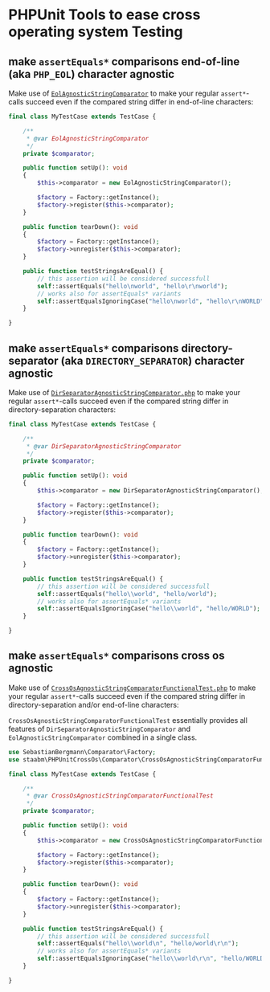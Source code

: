 # PHPUnit Tools to ease cross operating system Testing

## make `assertEquals*` comparisons end-of-line (aka `PHP_EOL`) character agnostic

Make use of [`EolAgnosticStringComparator`](https://github.com/staabm/phpunit-cross-os/blob/main/lib/Comparator/EolAgnosticStringComparator.php) to make your regular `assert*`-calls succeed even if the compared string differ in end-of-line characters: 

```php
final class MyTestCase extends TestCase {

    /**
     * @var EolAgnosticStringComparator
     */
    private $comparator;

    public function setUp(): void
    {
        $this->comparator = new EolAgnosticStringComparator();

        $factory = Factory::getInstance();
        $factory->register($this->comparator);
    }

    public function tearDown(): void
    {
        $factory = Factory::getInstance();
        $factory->unregister($this->comparator);
    }

    public function testStringsAreEqual() {
        // this assertion will be considered successfull
        self::assertEquals("hello\nworld", "hello\r\nworld");
        // works also for assertEquals* variants
        self::assertEqualsIgnoringCase("hello\nworld", "hello\r\nWORLD");
    }

}
```

## make `assertEquals*` comparisons directory-separator (aka `DIRECTORY_SEPARATOR`) character agnostic

Make use of [`DirSeparatorAgnosticStringComparator.php`](https://github.com/staabm/phpunit-cross-os/blob/main/lib/Comparator/DirSeparatorAgnosticStringComparator.php.php) to make your regular `assert*`-calls succeed even if the compared string differ in directory-separation characters: 

```php
final class MyTestCase extends TestCase {

    /**
     * @var DirSeparatorAgnosticStringComparator
     */
    private $comparator;

    public function setUp(): void
    {
        $this->comparator = new DirSeparatorAgnosticStringComparator();

        $factory = Factory::getInstance();
        $factory->register($this->comparator);
    }

    public function tearDown(): void
    {
        $factory = Factory::getInstance();
        $factory->unregister($this->comparator);
    }

    public function testStringsAreEqual() {
        // this assertion will be considered successfull
        self::assertEquals("hello\\world", "hello/world");
        // works also for assertEquals* variants
        self::assertEqualsIgnoringCase("hello\\world", "hello/WORLD");
    }

}
```


## make `assertEquals*` comparisons cross os agnostic

Make use of [`CrossOsAgnosticStringComparatorFunctionalTest.php`](https://github.com/staabm/phpunit-cross-os/blob/main/lib/Comparator/CrossOsAgnosticStringComparatorFunctionalTest.php.php) to make your regular `assert*`-calls succeed even if the compared string differ in directory-separation and/or end-of-line characters:

`CrossOsAgnosticStringComparatorFunctionalTest` essentially provides all features of `DirSeparatorAgnosticStringComparator` and `EolAgnosticStringComparator` combined in a single class.

```php
use SebastianBergmann\Comparator\Factory;
use staabm\PHPUnitCrossOs\Comparator\CrossOsAgnosticStringComparatorFunctionalTest;

final class MyTestCase extends TestCase {

    /**
     * @var CrossOsAgnosticStringComparatorFunctionalTest
     */
    private $comparator;

    public function setUp(): void
    {
        $this->comparator = new CrossOsAgnosticStringComparatorFunctionalTest();

        $factory = Factory::getInstance();
        $factory->register($this->comparator);
    }

    public function tearDown(): void
    {
        $factory = Factory::getInstance();
        $factory->unregister($this->comparator);
    }

    public function testStringsAreEqual() {
        // this assertion will be considered successfull
        self::assertEquals("hello\\world\n", "hello/world\r\n");
        // works also for assertEquals* variants
        self::assertEqualsIgnoringCase("hello\\world\r\n", "hello/WORLD\n");
    }

}
```